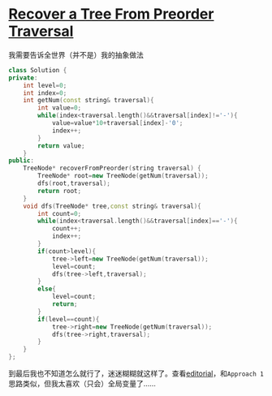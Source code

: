 # [Recover a Tree From Preorder Traversal](https://leetcode.com/problems/recover-a-tree-from-preorder-traversal)

我需要告诉全世界（并不是）我的抽象做法
```c++
class Solution {
private:
    int level=0;
    int index=0;
    int getNum(const string& traversal){
        int value=0;
        while(index<traversal.length()&&traversal[index]!='-'){
            value=value*10+traversal[index]-'0';
            index++;
        }
        return value;
    }
public:
    TreeNode* recoverFromPreorder(string traversal) {
        TreeNode* root=new TreeNode(getNum(traversal));
        dfs(root,traversal);
        return root;
    }
    void dfs(TreeNode* tree,const string& traversal){
        int count=0;
        while(index<traversal.length()&&traversal[index]=='-'){
            count++;
            index++;
        }
        if(count>level){
            tree->left=new TreeNode(getNum(traversal));
            level=count;
            dfs(tree->left,traversal);
        }
        else{
            level=count;
            return;
        }
        if(level==count){
            tree->right=new TreeNode(getNum(traversal));
            dfs(tree->right,traversal);
        }
    }
};
```
到最后我也不知道怎么就行了，迷迷糊糊就这样了。查看[editorial](https://leetcode.com/problems/recover-a-tree-from-preorder-traversal/editorial)，和`Approach 1`思路类似，但我太喜欢（只会）全局变量了……